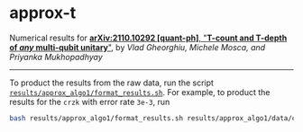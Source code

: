 # approx-t
Numerical results for [**arXiv:2110.10292 [quant-ph]**, "**T-count and T-depth of *any* multi-qubit unitary**"](https://arxiv.org/abs/2110.10292), by *Vlad Gheorghiu, Michele Mosca, and Priyanka Mukhopadhyay*

---

To product the results from the raw data, run the script
[`results/approx_algo1/format_results.sh`](https://github.com/vsoftco/approx-t/blob/main/results/approx_algo1/format_results.sh).
For example, to product the results for the `crzk` with error rate `3e-3`, run

```bash
bash results/approx_algo1/format_results.sh results/approx_algo1/data/crzk 3e-3
```
